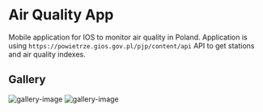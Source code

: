 # Air Quality App

Mobile application for IOS to monitor air quality in Poland. Application is using ``https://powietrze.gios.gov.pl/pjp/content/api`` API to get stations and air quality indexes. 

## Gallery 

![gallery-image][1]
![gallery-image][2]


[1]: https://raw.githubusercontent.com/Talar1997/air-quality-app/master/Dokumentacja/img/img1.png
[2]: https://raw.githubusercontent.com/Talar1997/air-quality-app/master/Dokumentacja/img/img2.png
